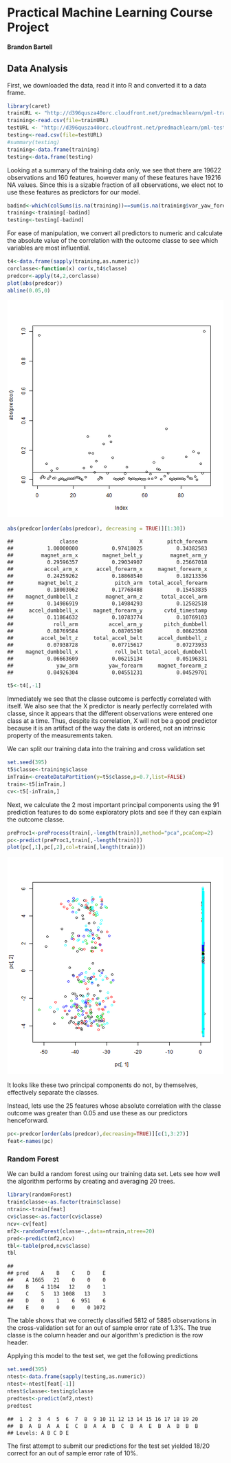 Practical Machine Learning Course Project
========================================================
#### Brandon Bartell

## Data Analysis
First, we downloaded the data, read it into R and converted it to a data frame.

```r
library(caret)
trainURL <- "http://d396qusza40orc.cloudfront.net/predmachlearn/pml-training.csv"
training<-read.csv(file=trainURL)
testURL <- "http://d396qusza40orc.cloudfront.net/predmachlearn/pml-testing.csv"
testing<-read.csv(file=testURL)
#summary(testing)
training<-data.frame(training)
testing<-data.frame(testing)
```

Looking at a summary of the training data only, we see that there are 19622 observations and 160 features, however many of these features have 19216 NA values. Since this is a sizable fraction of all observations, we elect not to use these features as predictors for our model.


```r
badind<-which(colSums(is.na(training))==sum(is.na(training$var_yaw_forearm)))
training<-training[-badind]
testing<-testing[-badind]
```

For ease of manipulation, we convert all predictors to numeric and calculate the absolute value of the correlation with the outcome classe to see which variables are most influential.


```r
t4<-data.frame(sapply(training,as.numeric))
corclasse<-function(x) cor(x,t4$classe)
predcor<-apply(t4,2,corclasse)
plot(abs(predcor))
abline(0.05,0)
```

![plot of chunk unnamed-chunk-3](figure/unnamed-chunk-3-1.png) 

```r
abs(predcor[order(abs(predcor), decreasing = TRUE)][1:30])
```

```
##               classe                    X        pitch_forearm 
##           1.00000000           0.97418025           0.34382583 
##         magnet_arm_x        magnet_belt_y         magnet_arm_y 
##           0.29596357           0.29034907           0.25667018 
##          accel_arm_x      accel_forearm_x     magnet_forearm_x 
##           0.24259262           0.18868540           0.18213336 
##        magnet_belt_z            pitch_arm  total_accel_forearm 
##           0.18003062           0.17768488           0.15453835 
##    magnet_dumbbell_z         magnet_arm_z      total_accel_arm 
##           0.14986919           0.14984293           0.12582518 
##     accel_dumbbell_x     magnet_forearm_y       cvtd_timestamp 
##           0.11864632           0.10783774           0.10769103 
##             roll_arm          accel_arm_y       pitch_dumbbell 
##           0.08769584           0.08705390           0.08623508 
##         accel_belt_z     total_accel_belt     accel_dumbbell_z 
##           0.07938728           0.07715617           0.07273933 
##    magnet_dumbbell_x            roll_belt total_accel_dumbbell 
##           0.06663609           0.06215134           0.05196331 
##              yaw_arm          yaw_forearm     magnet_forearm_z 
##           0.04926304           0.04551231           0.04529701
```

```r
t5<-t4[,-1]
```

Immediately we see that the classe outcome is perfectly correlated with itself. We also see that the X predictor is nearly perfectly correlated with classe, since it appears that the different observations were entered one class at a time. Thus, despite its correlation, X will not be a good predictor because it is an artifact of the way the data is ordered, not an intrinsic property of the measurements taken.

We can split our training data into the training and cross validation set

```r
set.seed(395)
t5$classe<-training$classe
inTrain<-createDataPartition(y=t5$classe,p=0.7,list=FALSE)
train<-t5[inTrain,]
cv<-t5[-inTrain,]
```

Next, we calculate the 2 most important principal components using the 91 prediction features to do some exploratory plots and see if they can explain the outcome classe.


```r
preProc1<-preProcess(train[,-length(train)],method="pca",pcaComp=2)
pc<-predict(preProc1,train[,-length(train)])
plot(pc[,1],pc[,2],col=train[,length(train)])
```

![plot of chunk unnamed-chunk-5](figure/unnamed-chunk-5-1.png) 

It looks like these two principal components do not, by themselves, effectively separate the classes.

Instead, lets use the 25 features whose absolute correlation with the classe outcome was greater than 0.05 and use these as our predictors henceforward.


```r
pc<-predcor[order(abs(predcor),decreasing=TRUE)][c(1,3:27)]
feat<-names(pc)
```

### Random Forest

We can build a random forest using our training data set. Lets see how well the algorithm performs by creating and averaging 20 trees.


```r
library(randomForest)
train$classe<-as.factor(train$classe)
ntrain<-train[feat]
cv$classe<-as.factor(cv$classe)
ncv<-cv[feat]
mf2<-randomForest(classe~.,data=ntrain,ntree=20)
pred<-predict(mf2,ncv)
tbl<-table(pred,ncv$classe)
tbl
```

```
##     
## pred    A    B    C    D    E
##    A 1665   21    0    0    0
##    B    4 1104   12    0    1
##    C    5   13 1008   13    3
##    D    0    1    6  951    6
##    E    0    0    0    0 1072
```

The table shows that we correctly classified 5812 of 5885 observations in the cross-validation set for an out of sample error rate of 1.3%. The true classe is the column header and our algorithm's prediction is the row header.

Applying this model to the test set, we get the following predictions

```r
set.seed(395)
ntest<-data.frame(sapply(testing,as.numeric))
ntest<-ntest[feat[-1]]
ntest$classe<-testing$classe
predtest<-predict(mf2,ntest)
predtest
```

```
##  1  2  3  4  5  6  7  8  9 10 11 12 13 14 15 16 17 18 19 20 
##  B  A  B  A  A  E  C  B  A  A  B  C  B  A  E  B  A  B  B  B 
## Levels: A B C D E
```

The first attempt to submit our predictions for the test set yielded 18/20 correct for an out of sample error rate of 10%.
